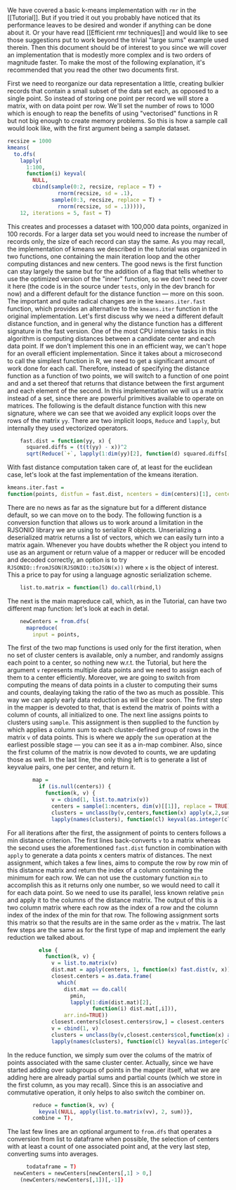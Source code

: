 We have covered a basic k-means implementation with `rmr` in the [[Tutorial]]. But if you tried it out you probably have noticed that its
performance leaves to be desired and wonder if anything can be done about it. Or your have read [[Efficient rmr techniques]] and would like to
see those suggestions put to work beyond the trivial "large sums" example used therein. Then this document should be of interest to you since we
will cover an implementation that is modestly more complex and is two orders of magnitude faster. To make the most of the following
explanation, it's recommended that you read the other two documents first.

First we need to reorganize our data representation a little, creating bulkier records that contain a small subset of the data set each, as
opposed to a single point. So instead of storing one point per record we will store a matrix, with on data point per row. We'll set the
number of rows to 1000 which is enough to reap the benefits of using "vectorised" functions in R but not big enough to create memory
problems. So this is how a sample call would look like, with the first argument being a sample dataset.

```r
recsize = 1000
kmeans(
  to.dfs(
    lapply(
	  1:100, 
      function(i) keyval(
	    NULL, 
        cbind(sample(0:2, recsize, replace = T) + 
		        rnorm(recsize, sd = .1), 
              sample(0:3, recsize, replace = T) + 
                rnorm(recsize, sd = .1))))), 
    12, iterations = 5, fast = T)
```

This creates and processes a dataset with 100,000 data points, organized in 100 records. For a larger data set you would need to increase
the number of records only, the size of each record can stay the same. As you may recall, the implementation of kmeans we described in the
tutorial was organized in two functions, one containing the main iteration loop and the other computing distances and new centers. The good
news is the first function can stay largely the same but for the addition of a flag that tells whether to use the optimized version of the
"inner" function, so we don't need to cover it here (the code is in the source under `tests`, only in the dev branch for now) and a
different default for the distance function &mdash; more on this soon. The important and quite radical changes are in the `kmeans.iter.fast`
function, which provides an alternative to the `kmeans.iter` function in the original implementation. Let's first discuss why we need a
different default distance function, and in general why the distance function has a different signature in the fast version. One
of the most CPU intensive tasks in this algorithm is computing distances between a candidate center and each data point. If we don't
implement this one in an efficient way, we can't hope for an overall efficient implementation. Since it takes about a microsecond to call
the simplest function in R, we need to get a significant amount of work done for each call. Therefore, instead of specifying the distance
function as a function of two points, we will switch to a function of one point and and a set thereof that returns that distance between the
first argument and each element of the second. In this implementation we will us a matrix instead of a set, since there are powerful
primitives available to operate on matrices. The following is the default distance function with this new signature, where we can see that
we avoided any explicit loops over the rows of the matrix `yy`. There are two implicit loops, `Reduce` and `lapply`, but internally they
used vectorized operators.

```r
    fast.dist = function(yy, x) { 
      squared.diffs = (t(t(yy) - x))^2
      sqrt(Reduce(`+`, lapply(1:dim(yy)[2], function(d) squared.diffs[,d])))} 
```

With fast distance computation taken care of, at least for the euclidean case, let's look at the fast implementation of the kmeans iteration.

```r
kmeans.iter.fast = 
function(points, distfun = fast.dist, ncenters = dim(centers)[1], centers = NULL) {
```

There are no news as far as the signature but for a different distance default, so we can move on to the body. The following function is a
conversion function that allows us to work around a limitation in the RJSONIO library we are using to serialize R objects. Unserializing a
deserialized matrix returns a list of vectors, which we can easily turn into a matrix again. Whenever you have doubts whether the R object
you intend to use as an argument or return value of a mapper or reducer will be encoded and decoded correctly, an option is to try
`RJSONIO::fromJSON(RJSONIO::toJSON(x))` where `x` is the object of interest. This a price to pay for using a language agnostic serialization
scheme.

```r
    list.to.matrix = function(l) do.call(rbind,l)
```

The next is the main mapreduce call, which, as in the Tutorial, can have two different map function: let's look at each in detal.
```r
    newCenters = from.dfs(
      mapreduce(
        input = points,
```

The first of the two map functions is used only for the first iteration, when no set of cluster centers is available, only a number, and
randomly assigns each point to a center, so nothing new w.r.t. the Tutorial, but here the argument `v` represents multiple data points and
we need to assign each of them to a center efficiently. Moreover, we are going to switch from computing the means of data points in a
cluster to computing their sums and  counts, dealaying taking the ratio of the two as much as possible. This way we can apply early data
reduction as will be clear soon. The first step in the mapper is devoted to that, that is extend the matrix of points with a column of
counts, all initialized to one. The next line assigns points to clusters using `sample`. This assignment is then supplied to the function `by`
which applies a column sum to each cluster-defined group of rows in the matrix `v` of data points. This is where we apply the `sum`
operation at the earliest possible stage &mdash; you can see it as a in-map combiner. Also, since the first column of the matrix is now
devoted to counts, we are updating those as well. In the last line, the only thing left is to generate a list of keyvalue pairs, one per
center, and return it.
```r
        map = 
          if (is.null(centers)) {
            function(k, v) {
              v = cbind(1, list.to.matrix(v))
              centers = sample(1:ncenters, dim(v)[[1]], replace = TRUE) 
              clusters = unclass(by(v,centers,function(x) apply(x,2,sum)))
              lapply(names(clusters), function(cl) keyval(as.integer(cl), clusters[[cl]]))}}
```

For all iterations after the first, the assignment of points to centers follows a min distance criterion. The first lines back-converts `v`
to a matrix whereas the second uses the aforementioned `fast.dist` function in combination with `apply` to generate a data points x centers
matrix of distances. The next assignment, which takes a few lines, aims to compute the row by row min of this distance matrix and return the
index of a column containing the minimum for each row. We can not use the customary function `min` to accomplish this as it returns only one number, so we would need to call it for each data point. So we need to use its parallel, less known relative `pmin` and apply it to
the columns of the distance matrix. The output of this is a two column matrix where each row as the index of a row and the column index of
the index of the min for that row. The following assignment sorts this matrix so that the results are in the same order as the `v`
matrix. The last few steps are the same as for the first type of map and implement the early reduction we talked about.

```r
          else {
            function(k, v) {
              v = list.to.matrix(v)
              dist.mat = apply(centers, 1, function(x) fast.dist(v, x))
              closest.centers = as.data.frame(
                which(
                  dist.mat == do.call(
                    pmin,
                    lapply(1:dim(dist.mat)[2], 
                           function(i) dist.mat[,i])), 
                  arr.ind=TRUE))
              closest.centers[closest.centers$row,] = closest.centers
              v = cbind(1, v)
              clusters = unclass(by(v,closest.centers$col,function(x) apply(x,2,sum)))
              lapply(names(clusters), function(cl) keyval(as.integer(cl), clusters[[cl]]))}},
```

In the reduce function, we simply sum over the colums of the matrix of points associated with the same cluster center. Actually, since we
have started adding over subgroups of points in the mapper itself, what we are adding here are already partial sums and partial counts
(which we store in the first column, as you may recall). Since this is an associative and commutative operation, it only helps to
also switch the combiner on.

```r
        reduce = function(k, vv) {
          keyval(NULL, apply(list.to.matrix(vv), 2, sum))},
        combine = T),
```

The last few lines are an optional argument to `from.dfs` that operates a conversion from list to dataframe when possible, the selection of
centers with at least a count of one associated point and, at the very last step, converting sums into averages.

```r
      todataframe = T)
  newCenters = newCenters[newCenters[,1] > 0,]
    (newCenters/newCenters[,1])[,-1]}
```


